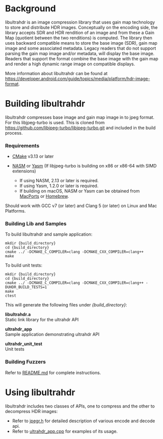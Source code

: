 Background
==========

libultrahdr is an image compression library that uses gain map technology
to store and distribute HDR images. Conceptually on the encoding side, the
library accepts SDR and HDR rendition of an image and from these a Gain Map
(quotient between the two renditions) is computed. The library then uses
backward compatible means to store the base image (SDR), gain map image and
some associated metadata. Legacy readers that do not support parsing the
gain map image and/or metadata, will display the base image. Readers that
support the format combine the base image with the gain map and render a
high dynamic range image on compatible displays.

More information about libultrahdr can be found at
<https://developer.android.com/guide/topics/media/platform/hdr-image-format>.


Building libultrahdr
======================

libultrahdr compresses base image and gain map image in to jpeg format.
For this libjpeg-turbo is used. This is cloned from
<https://github.com/libjpeg-turbo/libjpeg-turbo.git> and included in the
build process.

### Requirements

- [CMake](http://www.cmake.org) v3.13 or later

- [NASM](http://www.nasm.us) or [Yasm](http://yasm.tortall.net)
  (If libjpeg-turbo is building on x86 or x86-64 with SIMD extensions)
  * If using NASM, 2.13 or later is required.
  * If using Yasm, 1.2.0 or later is required.
  * If building on macOS, NASM or Yasm can be obtained from
    [MacPorts](http://www.macports.org/) or [Homebrew](http://brew.sh/).

Should work with GCC v7 (or later) and Clang 5 (or later) on Linux and Mac Platforms.

### Building Lib and Samples

To build libultrahdr and sample application:

    mkdir {build_directory}
    cd {build_directory}
    cmake ../ -DCMAKE_C_COMPILER=clang -DCMAKE_CXX_COMPILER=clang++
    make

To build unit tests:

    mkdir {build_directory}
    cd {build_directory}
    cmake ../ -DCMAKE_C_COMPILER=clang -DCMAKE_CXX_COMPILER=clang++ -DUHDR_BUILD_TESTS=1
    make
    ctest

This will generate the following files under *{build_directory}*:

**libultrahdr.a**<br> Static link library for the ultrahdr API

**ultrahdr_app**<br> Sample application demonstrating ultrahdr API

**ultrahdr_unit_test**<br> Unit tests

### Building Fuzzers

Refer to [README.md](fuzzer/README.md) for complete instructions.

Using libultrahdr
===================

libultrahdr includes two classes of APIs, one to compress and the other to
decompress HDR images:

- Refer to [jpegr.h](lib/jpegr.h) for detailed description of various encode and decode api.
- Refer to [ultrahdr_app.cpp](examples/ultrahdr_app.cpp) for examples of its usage.
